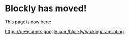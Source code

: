 # Blockly has moved! #

This page is now here:

https://developers.google.com/blockly/hacking/translating